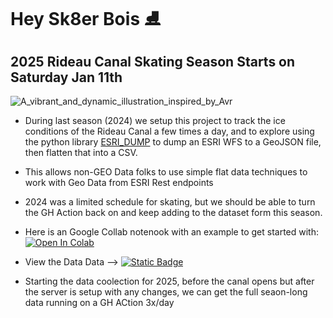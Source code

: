 # Hey Sk8er Bois ⛸️ 
## 2025 Rideau Canal Skating Season Starts on Saturday Jan 11th

![A_vibrant_and_dynamic_illustration_inspired_by_Avr](https://github.com/user-attachments/assets/c612a154-81ea-4459-85e1-0c3d032a2a70)

 * During last season (2024) we setup this project to track the ice conditions of the Rideau Canal a few times a day, and to explore using the python library [ESRI_DUMP](https://pypi.org/project/esridump/) to dump an ESRI WFS to a GeoJSON file, then flatten that into a CSV.
 * This allows non-GEO Data folks to use simple flat data techniques to work with Geo Data from ESRI Rest endpoints

 * 2024 was a limited schedule for skating, but we should be able to turn the GH Action back on and keep adding to the dataset form this season.

 * Here is an Google Collab notenook with an example to get started with: <a href="https://colab.research.google.com/gist/PatLittle/413eef25fae1d1a2e1d5be7ee38c79d0/dump-canal-esri.ipynb" target="_parent"><img src="https://colab.research.google.com/assets/colab-badge.svg" alt="Open In Colab"/></a>
 * View the Data Data --> [![Static Badge](https://img.shields.io/badge/Open%20in%20Flatdata%20Viewer-FF00E8?style=for-the-badge&logo=github&logoColor=black)](https://flatgithub.com/PatLittle/skateway_data)

 * Starting the data coolection for 2025, before the canal opens but after the server is setup with any changes, we can get the full seaon-long data running on a GH ACtion 3x/day
   
